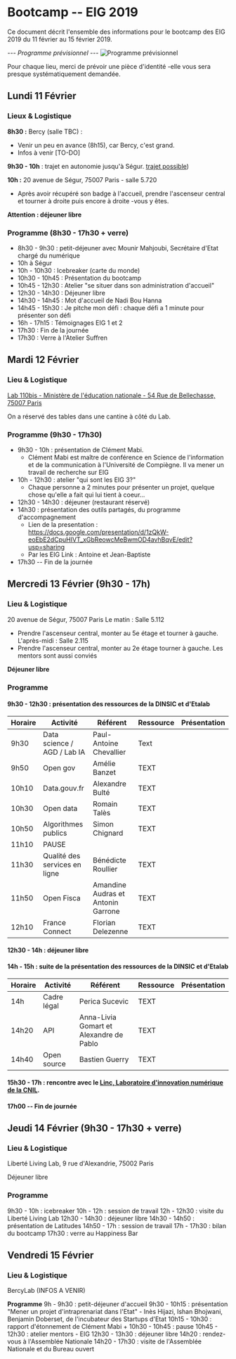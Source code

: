 # Bootcamp -- EIG 2019

Ce document décrit l'ensemble des informations pour le bootcamp des EIG 2019 du 11 février au 15 février 2019.

*--- Programme prévisionnel ---*
![Programme prévisionnel](https://pad.etalab.studio/uploads/upload_c2f5ec50d26602a76c27e9152a50eac8.png)

Pour chaque lieu, merci de prévoir une pièce d'identité -elle vous sera presque systématiquement demandée.

## Lundi 11 Février

### Lieux & Logistique 
**8h30 :** Bercy (salle TBC) :
* Venir un peu en avance (8h15), car Bercy, c'est grand.
* Infos à venir [TO-DO]

**9h30 - 10h** : trajet en autonomie jusqu'à Ségur. [trajet possible](https://goo.gl/maps/3g178pTint72))

**10h :** 20 avenue de Ségur, 75007 Paris - salle 5.720
* Après avoir récupéré son badge à l'accueil, prendre l'ascenseur central et tourner à droite puis encore à droite -vous y êtes.

**Attention : déjeuner libre**

### Programme (8h30 - 17h30 + verre)

- 8h30 - 9h30 : petit-déjeuner avec Mounir Mahjoubi, Secrétaire d'Etat chargé du numérique
- 10h à Ségur 
- 10h - 10h30 : Icebreaker (carte du monde)
- 10h30 - 10h45 : Présentation du bootcamp
- 10h45 - 12h30 : Atelier "se situer dans son administration d'accueil"
- 12h30 - 14h30 : Déjeuner libre
- 14h30 - 14h45 : Mot d'accueil de Nadi Bou Hanna
- 14h45 - 15h30 : Je pitche mon défi : chaque défi a 1 minute pour présenter son défi
- 16h - 17h15 : Témoignages EIG 1 et 2
- 17h30 : Fin de la journée
- 17h30 : Verre à l'Atelier Suffren

## Mardi 12 Février 

### Lieu & Logistique

[Lab 110bis - Ministère de l'éducation nationale - 54 Rue de Bellechasse, 75007 Paris](https://goo.gl/maps/7suZXJT7CC32)

On a réservé des tables dans une cantine à côté du Lab. 

### Programme (9h30 - 17h30)
* 9h30 - 10h : présentation de Clément Mabi. 
	* Clément Mabi est maître de conférence en Science de l'information et de la communication à l'Université de Compiègne. Il va mener un travail de recherche sur EIG
* 10h - 12h30 : atelier "qui sont les EIG 3?"
	* Chaque personne a 2 minutes pour présenter un projet, quelque chose qu'elle a fait qui lui tient à coeur... 
* 12h30 - 14h30 : déjeuner (restaurant réservé)
* 14h30  : présentation des outils partagés, du programme d'accompagnement
	* Lien de la presentation : https://docs.google.com/presentation/d/1zQkW-eoEbE2dCpuHIVT_xGbReowcMeBwmOD4avhBqvE/edit?usp=sharing
	* Par les EIG Link : Antoine et Jean-Baptiste 
* 17h30 -- Fin de la journée

## Mercredi 13 Février (9h30 - 17h)

### Lieu & Logistique 
20 avenue de Ségur, 75007 Paris 
Le matin : Salle 5.112
* Prendre l'ascenseur central, monter au 5e étage et tourner à gauche.
L'après-midi : Salle 2.115
* Prendre l'ascenseur central, monter au 2e étage tourner à gauche. 
Les mentors sont aussi conviés

**Déjeuner libre**

### Programme

#### 9h30 - 12h30 : présentation des ressources de la DINSIC et d'Etalab

| Horaire | Activité | Référent | Ressource | Présentation |
| -------- | -------- | -------- | ------- | ------- |
| 9h30     | Data science / AGD / Lab IA     | Paul-Antoine Chevallier     | Text | |
|9h50| Open gov | Amélie Banzet | TEXT | |
|10h10| Data.gouv.fr | Alexandre Bulté | TEXT | |
|10h30|Open data| Romain Talès | TEXT | |
|10h50|Algorithmes publics | Simon Chignard | TEXT | |
|11h10| PAUSE ||||
|11h30|Qualité des services en ligne|Bénédicte Roullier|TEXT||
|11h50|Open Fisca|Amandine Audras et Antonin Garrone|TEXT||
|12h10|France Connect|Florian Delezenne|TEXT||

#### 12h30 - 14h : déjeuner libre
#### 14h - 15h : suite de la présentation des ressources de la DINSIC et d'Etalab

| Horaire | Activité | Référent | Ressource | Présentation |
| -------- | -------- | -------- | ------- | ------- |
|14h|Cadre légal|Perica Sucevic|TEXT||
|14h20|API|Anna-Livia Gomart et Alexandre de Pablo|TEXT||
|14h40|Open source|Bastien Guerry|TEXT||

#### 15h30 - 17h : rencontre avec le [Linc, Laboratoire d'innovation numérique de la CNIL](https://linc.cnil.fr/).

#### 17h00 -- Fin de journée

## Jeudi 14 Février (9h30 - 17h30 + verre)

### Lieu & Logistique

Liberté Living Lab, 9 rue d'Alexandrie, 75002 Paris

Déjeuner libre

### Programme

9h30 - 10h : icebreaker 
10h - 12h : session de travail
12h - 12h30 : visite du Liberté Living Lab
12h30 - 14h30 : déjeuner libre
14h30 - 14h50 : présentation de Latitudes
14h50 - 17h : session de travail
17h - 17h30 : bilan du bootcamp
17h30 : verre au Happiness Bar

## Vendredi 15 Février

### Lieu & Logistique
BercyLab (INFOS A VENIR)

**Programme**
9h - 9h30 : petit-déjeuner d'accueil
9h30 - 10h15 : présentation "Mener un projet d'intraprenariat dans l'Etat" - Inès Hijazi, Ishan Bhojwani, Benjamin Doberset, de l'incubateur des Startups d'Etat
10h15 - 10h30 : rapport d'étonnement de Clément Mabi + 
10h30 - 10h45 : pause
10h45 - 12h30 : atelier mentors - EIG 
12h30 - 13h30 : déjeuner libre
14h20 : rendez-vous à l'Assemblée Nationale
14h20 - 17h30 : visite de l'Assemblée Nationale et du Bureau ouvert
